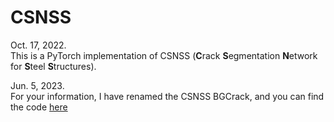 # CSNSS
Oct. 17, 2022.  
This is a PyTorch implementation of CSNSS (**C**rack **S**egmentation **N**etwork for **S**teel **S**tructures).


Jun. 5, 2023.  
For your information, I have renamed the CSNSS BGCrack, and you can find the code [here](https://github.com/hzlbbfrog/BGCrack)

